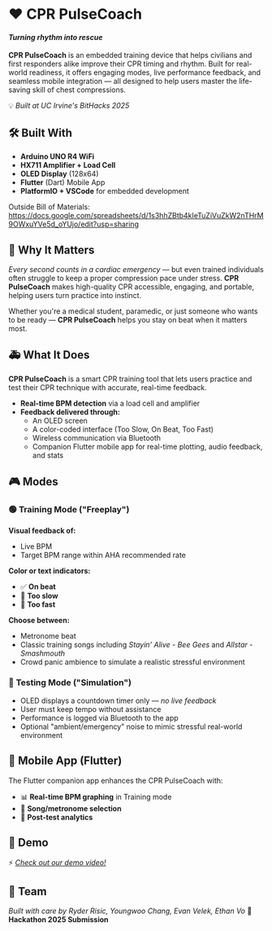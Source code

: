 # ❤️ **CPR PulseCoach**
#### *Turning rhythm into rescue*

**CPR PulseCoach** is an embedded training device that helps civilians and first responders alike improve their CPR timing and rhythm. Built for real-world readiness, it offers engaging modes, live performance feedback, and seamless mobile integration — all designed to help users master the life-saving skill of chest compressions.

💡 *Built at UC Irvine's BitHacks 2025*

## 🛠️ **Built With**
- **Arduino UNO R4 WiFi**
- **HX711 Amplifier + Load Cell**
- **OLED Display** (128x64)
- **Flutter** (Dart) Mobile App
- **PlatformIO + VSCode** for embedded development

Outside Bill of Materials:
https://docs.google.com/spreadsheets/d/1s3hhZBtb4kIeTuZiVuZkW2nTHrM9OWxuYVe5d_oYUjo/edit?usp=sharing

## 🧠 **Why It Matters**
*Every second counts in a cardiac emergency* — but even trained individuals often struggle to keep a proper compression pace under stress. **CPR PulseCoach** makes high-quality CPR accessible, engaging, and portable, helping users turn practice into instinct.

Whether you're a medical student, paramedic, or just someone who wants to be ready — **CPR PulseCoach** helps you stay on beat when it matters most.

## 🚑 **What It Does**
**CPR PulseCoach** is a smart CPR training tool that lets users practice and test their CPR technique with accurate, real-time feedback.

- **Real-time BPM detection** via a load cell and amplifier
- **Feedback delivered through:**
  - An OLED screen
  - A color-coded interface (Too Slow, On Beat, Too Fast)
  - Wireless communication via Bluetooth
  - Companion Flutter mobile app for real-time plotting, audio feedback, and stats

## 🎮 **Modes**

### 🟢 **Training Mode** ("Freeplay")
**Visual feedback of:**
- Live BPM
- Target BPM range within AHA recommended rate

**Color or text indicators:**
- ✅ **On beat**
- 🐢 **Too slow**
- 🐇 **Too fast**

**Choose between:**
- Metronome beat
- Classic training songs including *Stayin' Alive - Bee Gees* and *Allstar - Smashmouth*
- Crowd panic ambience to simulate a realistic stressful environment

### 🔴 **Testing Mode** ("Simulation")
- OLED displays a countdown timer only — *no live feedback*
- User must keep tempo without assistance
- Performance is logged via Bluetooth to the app
- Optional "ambient/emergency" noise to mimic stressful real-world environment

## 📱 **Mobile App** (Flutter)
The Flutter companion app enhances the CPR PulseCoach with:

- 📊 **Real-time BPM graphing** in Training mode
- 🔔 **Song/metronome selection**
- 🎯 **Post-test analytics**

## 📸 **Demo**
⚡ *[Check out our demo video!](https://youtu.be/5pr09n2aI4U)*

## 🤝 **Team**
*Built with care by Ryder Risic, Youngwoo Chang, Evan Velek, Ethan Vo*
🚀 **Hackathon 2025 Submission**
